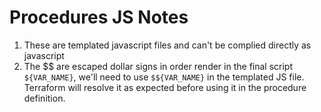 # Procedures JS Notes

1. These are templated javascript files and can't be complied directly as javascript
2. The $$ are escaped dollar signs in order render in the final script `${VAR_NAME}`, we'll need to use `$${VAR_NAME}` in the templated JS file. Terraform will resolve it as expected before using it in the procedure definition.
